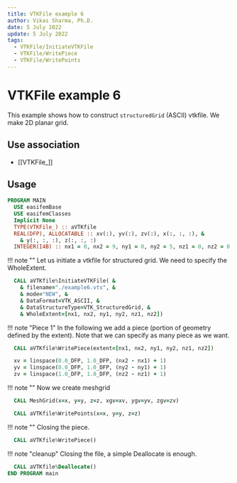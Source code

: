 ```yaml
---
title: VTKFile example 6
author: Vikas Sharma, Ph.D.
date: 5 July 2022
update: 5 July 2022
tags:
  - VTKFile/InitiateVTKFile
  - VTKFile/WritePiece
  - VTKFile/WritePoints
---
```


# VTKFile example 6

This example shows how to construct `structuredGrid` (ASCII) vtkfile. We make 2D planar grid.

## Use association

- [[VTKFile_]]

## Usage

```fortran
PROGRAM MAIN
  USE easifemBase
  USE easifemClasses
  Implicit None
  TYPE(VTKFile_) :: aVTKfile
  REAL(DFP), ALLOCATABLE :: xv(:), yv(:), zv(:), x(:, :, :), &
    & y(:, :, :), z(:, :, :)
  INTEGER(I4B) :: nx1 = 0, nx2 = 9, ny1 = 0, ny2 = 5, nz1 = 0, nz2 = 0
```

!!! note ""
    Let us initiate a vtkfile for structured grid. We need to specify the WholeExtent.

```fortran
  CALL aVTKfile%InitiateVTKFile( &
    & filename="./example6.vts", &
    & mode="NEW", &
    & DataFormat=VTK_ASCII, &
    & DataStructureType=VTK_StructuredGrid, &
    & WholeExtent=[nx1, nx2, ny1, ny2, nz1, nz2])
```

!!! note "Piece 1"
    In the following we add a piece (portion of geometry defined by the extent). Note that we can specify as many piece as we want.

```fortran
  CALL aVTKfile%WritePiece(extent=[nx1, nx2, ny1, ny2, nz1, nz2])
```

```fortran
  xv = linspace(0.0_DFP, 1.0_DFP, (nx2 - nx1) + 1)
  yv = linspace(0.0_DFP, 1.0_DFP, (ny2 - ny1) + 1)
  zv = linspace(1.0_DFP, 1.0_DFP, (nz2 - nz1) + 1)
```

!!! note ""
    Now we create meshgrid

```fortran
  CALL MeshGrid(x=x, y=y, z=z, xgv=xv, ygv=yv, zgv=zv)
```

```fortran
  CALL aVTKfile%WritePoints(x=x, y=y, z=z)
```

!!! note ""
    Closing the piece.

```fortran
  CALL aVTKfile%WritePiece()
```

!!! note "cleanup"
    Closing the file, a simple Deallocate is enough.

```fortran
  CALL aVTKfile%Deallocate()
END PROGRAM main
```
